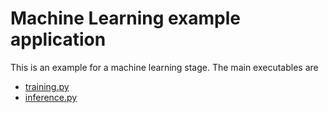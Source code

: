 # Machine Learning example application

This is an example for a machine learning stage. The main executables are
 * [training.py](training.py)
 * [inference.py](inference.py)